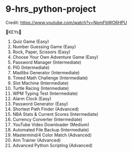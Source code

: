 # 9-hrs_python-project

Credit: https://www.youtube.com/watch?v=NpmFbWO6HPU

🔑KEYs🔑
1. Quiz Game (Easy)
2. Number Guessing Game (Easy)
3. Rock, Paper, Scissors (Easy)
4. Choose Your Own Adventure Game (Easy)
5. Password Manager (Intermediate)
6. PIG (Intermediate)
7. Madlibs Generator (Intermediate)
8. Timed Math Challenge (Intermediate)
9. Slot Machine (Intermediate)
10. Turtle Racing (Intermediate)
11. WPM Typing Test (Intermediate)
12. Alarm Clock (Easy)
13. Password Generator (Easy)
14. Shortest Path Finder (Advanced)
15. NBA Stats & Current Scores (Intermediate)
16. Currency Converter (Intermediate)
17. YouTube Video Downloader (Medium)
18. Automated File Backup (Intermediate)
19. Mastermind/4 Color Match (Advanced)
20. Aim Trainer (Advanced)
21. Advanced Python Scripting (Advanced)

